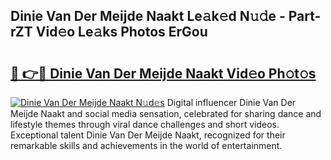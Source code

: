 ## Dinie Van Der Meijde Naakt Le𝚊k𝚎d N𝚞𝚍e - Part-rZT Vid𝚎o Le𝚊ks Photos ErGou

# <h2><a href="http://fb35lm6.evod.top/?m=Dinie+Van+Der+Meijde+Naakt">🔗 👉🔴 Dinie Van Der Meijde Naakt Vid𝚎o Ph𝚘t𝚘s</a></h2>

[![Dinie Van Der Meijde Naakt N𝚞d𝚎s](https://i.imgur.com/8V9OHl7.gif)](http://fb35lm6.evod.top/?m=Dinie+Van+Der+Meijde+Naakt)
Digital influencer Dinie Van Der Meijde Naakt and social media sensation, celebrated for sharing dance and lifestyle themes through viral dance challenges and short videos. Exceptional talent Dinie Van Der Meijde Naakt, recognized for their remarkable skills and achievements in the world of entertainment. 
